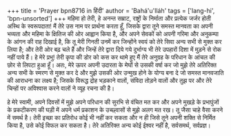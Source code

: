 +++
title = 'Prayer bpn8716 in हिंदी'
author = 'Bahá'u'lláh'
tags = ['lang-hi', 'bpn-unsorted']
+++
महिमा हो तेरी, हे अनन्त सम्राट, राष्ट्रों के निर्माता और प्रत्येक जर्जर होती अस्थि के स्वरूपदाता! मैं तेरे उस नाम पर प्रार्थना करता हूँ, जिसके द्वारा तूने समस्त मानवता का अपनी भव्यता और महिमा के क्षितिज की ओर आह्वान किया है, और अपने सेवकों को अपनी गरिमा और अनुकम्पा के आंगन की राह दिखाई है, कि तू मेरी गिनती उनमें कर जिन्होंने स्वयं को तेरे सिवा अन्य सभी से मुक्त कर लिया है; और तेरी ओर बढ़ चले हैं और जिन्हें तेरे द्वारा दिये गये दुर्भाग्य भी तेरे उपहारों दिशा में मुड़ने से रोक नहीं पाये हैं। हे मेरे प्रभु! तेरी कृपा की डोर को कस कर थामे हुए मैं तेरे अनुग्रह के परिधान के आंचल की छोर से लिपटा हुआ हूँ। अतः, मेरे ऊपर अपनी उदारता के मेघों से उसकी वर्षा कर जो मुझे तेरे अतिरिक्त अन्य सभी के स्मरण से मुक्त कर दे और मुझे उसकी ओर उन्मुख होने के योग्य बना दे जो समस्त मानवजाति की आराधना का लक्ष्य है; जिसके विरूद्ध द्रोह भड़काने वालों, संविदा तोड़ने वालों और तुझ पर और तेरे चिन्हों पर अविश्वास करने वालों ने व्यूह रचना की है।

हे मेरे स्वामी, अपने दिवसों में मुझे अपने परिधान की सुरभि से वंचित मत कर और अपने मुखड़े के प्रभापुंजों के प्रकटीकरण की घड़ी में अपने धर्म प्रकाशन के उच्छ्वासों से मुझे अलग मत रख। तू जैसा चाहे वैसा करने में समर्थ है। तेरी इच्छा का प्रतिरोध कोई भी नहीं कर सकता और न ही जिसे तूने अपनी शक्ति से निर्मित किया है, उसे कोई विफल कर सकता है।
तेरे अतिरिक्त अन्य कोई ईश्वर नहीं है, सर्वसमर्थ, सर्वप्रज्ञ।
